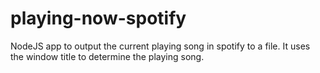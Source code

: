 # playing-now-spotify
NodeJS app to output the current playing song in spotify to a file. It uses the window title to determine the playing song.
